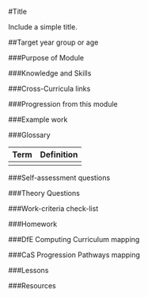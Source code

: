 #Title

Include a simple title.

##Target year group or age



###Purpose of Module



###Knowledge and Skills



###Cross-Curricula links



###Progression from this module



###Example work



###Glossary

|Term		|Definition			|
|-----------|-------------------|
|			|					|

###Self-assessment questions



###Theory Questions



###Work-criteria check-list



###Homework



###DfE Computing Curriculum mapping



###CaS Progression Pathways mapping



###Lessons



###Resources



